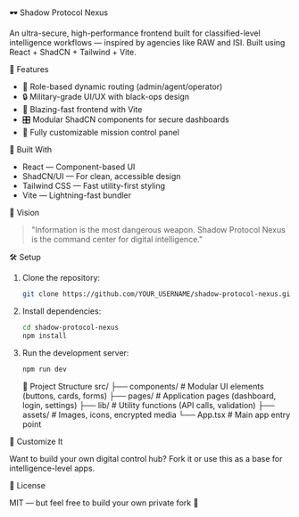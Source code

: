  🕶️ Shadow Protocol Nexus

An ultra-secure, high-performance frontend built for classified-level intelligence workflows — inspired by agencies like RAW and ISI. Built using React + ShadCN + Tailwind + Vite.

🚀 Features

- 🧠 Role-based dynamic routing (admin/agent/operator)
- 🔒 Military-grade UI/UX with black-ops design
- 🎯 Blazing-fast frontend with Vite
- 🎛️ Modular ShadCN components for secure dashboards
- 🧬 Fully customizable mission control panel

 🧱 Built With

- React — Component-based UI
- ShadCN/UI — For clean, accessible design
- Tailwind CSS — Fast utility-first styling
 - Vite — Lightning-fast bundler

 🧠 Vision

> "Information is the most dangerous weapon. Shadow Protocol Nexus is the command center for digital intelligence."

 🛠️ Setup

1. Clone the repository:
    ```bash
    git clone https://github.com/YOUR_USERNAME/shadow-protocol-nexus.git
    ```

2. Install dependencies:
    ```bash
    cd shadow-protocol-nexus
    npm install
    ```

3. Run the development server:
    ```bash
    npm run dev
    ```
     📁 Project Structure
src/
├── components/      # Modular UI elements (buttons, cards, forms)
├── pages/           # Application pages (dashboard, login, settings)
├── lib/             # Utility functions (API calls, validation)
├── assets/          # Images, icons, encrypted media
└── App.tsx          # Main app entry point


 🧩 Customize It

Want to build your own digital control hub? Fork it or use this as a base for intelligence-level apps.

 📜 License

MIT — but feel free to build your own private fork 🔐



